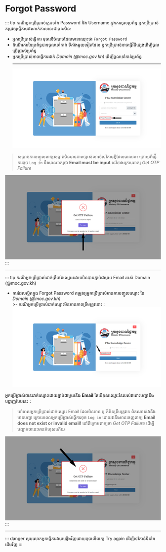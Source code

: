 # Forgot Password

::: tip ករណីអ្នកប្រើប្រាស់ភ្លេចទាំង Password និង Username ក្នុងការចូលប្រព័ន្ធ
អ្នកប្រើប្រាស់តម្រូវឲ្យធ្វើតាមដំណាក់កាលនេះជាមុនសិន:

- អ្នកប្រើប្រាស់ធ្វើការ ចុចលើចំណុចដែលមានឈ្មោះថា `Forgot Password` 
- ដំណើរការនៃប្រព័ន្ធបានចូលទៅកាន់ ទីតាំងមួយទៀតដែល អ្នកប្រើប្រាស់អាចធ្វើវិធីផ្សេងដើម្បីចូលប្រើប្រាស់ប្រព័ន្ធ
- អ្នកប្រើប្រាស់អាចធ្វើការដាក់ *Domain (@moc.gov.kh)* ដើម្បីចូលទៅកាន់ប្រព័ន្ធ <hr>
![Pic ](./pictures/Forgot-password.png)

 >សម្រាប់ការបញ្ចូលពាក្យសម្ងាត់មិនមានភាពច្បាស់លាស់ទៅតាមអ្វីដែលមាននោះ ក្រោយពីធ្វ់ើការចុច `Log in` នឹងមានពាក្យថា **Email must be input** នៅខាងក្រោមពាក្យ *Get OTP Failure*

 ![Pic ](./pictures/forgot-password2.png )
:::
<hr>

::: tip ករណីអ្នកប្រើប្រាស់ដាក់ត្រឹមតែឈ្មោះដោយមិនបានភ្ជាប់ជាមួយ Email របស់ Domain (@moc.gov.kh)
- ការដែលស្ថិតក្នុង Forgot Password តម្រូវឲ្យអ្នកប្រើប្រាស់មានការបញ្ចូលឈ្មោះ នៃ *Domain (@moc.gov.kh)* <br> >- ករណីអ្នកប្រើប្រាស់ដាក់ឈ្មោះមិនមានភាពត្រឹមត្រូវនោះ :
![Pic ](./pictures/NameInForgotpassword.png)

អ្នកប្រើប្រាស់បានដាក់ឈ្មោះដោយភ្ជាប់ជាមួយនឹង **Email** តែបើខុសឈ្មោះនៃរបស់វានោះបញ្ហានឹងបង្ហាញបែបនេះ : 

 >នៅពេលអ្នកប្រើប្រាស់ដាក់ឈ្មោះ Email ដែលមិនមាន ឬ ក៏មិនត្រឹមត្រូវទេ ពិតណាស់វានឹងមានបញ្ហា ក្រោយពេលអ្នកប្រើប្រាស់ធ្វើការចុច `Log in` ដោយវានឹងមានចេញពាក្យ **Email does not exist or invalid email!** នៅពីក្រោមពាក្យថា *Get OTP Failure* ដើម្បីបញ្ជាក់ថានេះមានកំហុសហើយ

![pic ](./pictures/EmailMustUsemoc.gov.khAsDomain.png)
:::
<hr>

::: danger សូមលោកអ្នកធ្វើការវាយឡើងវិញដោយចុចលើពាក្យ​ Try again ដើម្បីទៅកាន់ទីតាំងដើមវិញ
:::
